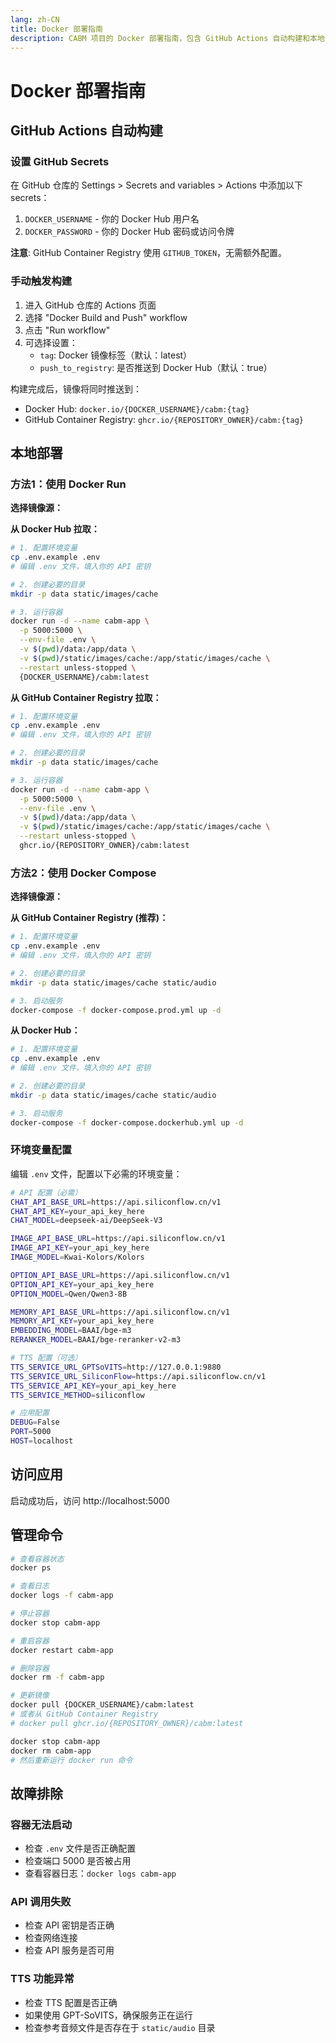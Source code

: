 ```yaml
---
lang: zh-CN
title: Docker 部署指南
description: CABM 项目的 Docker 部署指南，包含 GitHub Actions 自动构建和本地部署
---
```


# Docker 部署指南

## GitHub Actions 自动构建

### 设置 GitHub Secrets

在 GitHub 仓库的 Settings > Secrets and variables > Actions 中添加以下 secrets：

1. `DOCKER_USERNAME` - 你的 Docker Hub 用户名
2. `DOCKER_PASSWORD` - 你的 Docker Hub 密码或访问令牌

**注意**: GitHub Container Registry 使用 `GITHUB_TOKEN`，无需额外配置。

### 手动触发构建

1. 进入 GitHub 仓库的 Actions 页面
2. 选择 "Docker Build and Push" workflow
3. 点击 "Run workflow"
4. 可选择设置：
   - `tag`: Docker 镜像标签（默认：latest）
   - `push_to_registry`: 是否推送到 Docker Hub（默认：true）

构建完成后，镜像将同时推送到：
- Docker Hub: `docker.io/{DOCKER_USERNAME}/cabm:{tag}`
- GitHub Container Registry: `ghcr.io/{REPOSITORY_OWNER}/cabm:{tag}`

## 本地部署

### 方法1：使用 Docker Run

**选择镜像源：**

**从 Docker Hub 拉取：**
```bash
# 1. 配置环境变量
cp .env.example .env
# 编辑 .env 文件，填入你的 API 密钥

# 2. 创建必要的目录
mkdir -p data static/images/cache

# 3. 运行容器
docker run -d --name cabm-app \
  -p 5000:5000 \
  --env-file .env \
  -v $(pwd)/data:/app/data \
  -v $(pwd)/static/images/cache:/app/static/images/cache \
  --restart unless-stopped \
  {DOCKER_USERNAME}/cabm:latest
```

**从 GitHub Container Registry 拉取：**
```bash
# 1. 配置环境变量
cp .env.example .env
# 编辑 .env 文件，填入你的 API 密钥

# 2. 创建必要的目录
mkdir -p data static/images/cache

# 3. 运行容器
docker run -d --name cabm-app \
  -p 5000:5000 \
  --env-file .env \
  -v $(pwd)/data:/app/data \
  -v $(pwd)/static/images/cache:/app/static/images/cache \
  --restart unless-stopped \
  ghcr.io/{REPOSITORY_OWNER}/cabm:latest
```

### 方法2：使用 Docker Compose

**选择镜像源：**

**从 GitHub Container Registry (推荐)：**
```bash
# 1. 配置环境变量
cp .env.example .env
# 编辑 .env 文件，填入你的 API 密钥

# 2. 创建必要的目录
mkdir -p data static/images/cache static/audio

# 3. 启动服务
docker-compose -f docker-compose.prod.yml up -d
```

**从 Docker Hub：**
```bash
# 1. 配置环境变量
cp .env.example .env
# 编辑 .env 文件，填入你的 API 密钥

# 2. 创建必要的目录
mkdir -p data static/images/cache static/audio

# 3. 启动服务
docker-compose -f docker-compose.dockerhub.yml up -d
```

### 环境变量配置

编辑 `.env` 文件，配置以下必需的环境变量：

```bash
# API 配置（必需）
CHAT_API_BASE_URL=https://api.siliconflow.cn/v1
CHAT_API_KEY=your_api_key_here
CHAT_MODEL=deepseek-ai/DeepSeek-V3

IMAGE_API_BASE_URL=https://api.siliconflow.cn/v1
IMAGE_API_KEY=your_api_key_here
IMAGE_MODEL=Kwai-Kolors/Kolors

OPTION_API_BASE_URL=https://api.siliconflow.cn/v1
OPTION_API_KEY=your_api_key_here
OPTION_MODEL=Qwen/Qwen3-8B

MEMORY_API_BASE_URL=https://api.siliconflow.cn/v1
MEMORY_API_KEY=your_api_key_here
EMBEDDING_MODEL=BAAI/bge-m3
RERANKER_MODEL=BAAI/bge-reranker-v2-m3

# TTS 配置（可选）
TTS_SERVICE_URL_GPTSoVITS=http://127.0.0.1:9880
TTS_SERVICE_URL_SiliconFlow=https://api.siliconflow.cn/v1
TTS_SERVICE_API_KEY=your_api_key_here
TTS_SERVICE_METHOD=siliconflow

# 应用配置
DEBUG=False
PORT=5000
HOST=localhost
```

## 访问应用

启动成功后，访问 http://localhost:5000

## 管理命令

```bash
# 查看容器状态
docker ps

# 查看日志
docker logs -f cabm-app

# 停止容器
docker stop cabm-app

# 重启容器
docker restart cabm-app

# 删除容器
docker rm -f cabm-app

# 更新镜像
docker pull {DOCKER_USERNAME}/cabm:latest
# 或者从 GitHub Container Registry
# docker pull ghcr.io/{REPOSITORY_OWNER}/cabm:latest

docker stop cabm-app
docker rm cabm-app
# 然后重新运行 docker run 命令
```

## 故障排除

### 容器无法启动
- 检查 `.env` 文件是否正确配置
- 检查端口 5000 是否被占用
- 查看容器日志：`docker logs cabm-app`

### API 调用失败
- 检查 API 密钥是否正确
- 检查网络连接
- 检查 API 服务是否可用

### TTS 功能异常
- 检查 TTS 配置是否正确
- 如果使用 GPT-SoVITS，确保服务正在运行
- 检查参考音频文件是否存在于 `static/audio` 目录
